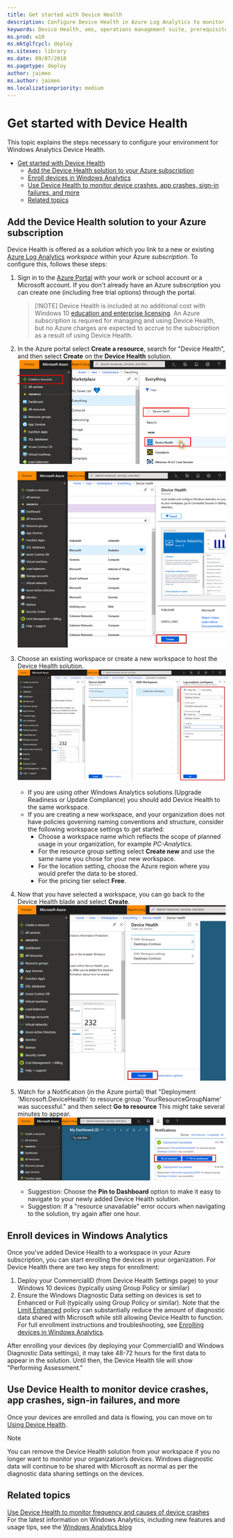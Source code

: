 ```yaml
---
title: Get started with Device Health
description: Configure Device Health in Azure Log Analytics to monitor health (such as crashes and sign-in failures) for your Windows 10 devices.
keywords: Device Health, oms, operations management suite, prerequisites, requirements, monitoring, crash, drivers, azure
ms.prod: w10
ms.mktglfcycl: deploy
ms.sitesec: library
ms.date: 09/07/2018
ms.pagetype: deploy
author: jaimeo
ms.author: jaimeo
ms.localizationpriority: medium
---
```


# Get started with Device Health

This topic explains the steps necessary to configure your environment for Windows Analytics Device Health. 

- [Get started with Device Health](#get-started-with-device-health)
    - [Add the Device Health solution to your Azure subscription](#add-the-device-health-solution-to-your-azure-subscription)
    - [Enroll devices in Windows Analytics](#enroll-devices-in-windows-analytics)
    - [Use Device Health to monitor device crashes, app crashes, sign-in failures, and more](#use-device-health-to-monitor-device-crashes-app-crashes-sign-in-failures-and-more)
    - [Related topics](#related-topics)



## Add the Device Health solution to your Azure subscription

Device Health is offered as a *solution* which you link to a new or existing [Azure Log Analytics](https://azure.microsoft.com/services/log-analytics/) *workspace* within your Azure *subscription*. To configure this, follows these steps:

1. Sign in to the [Azure Portal](https://portal.azure.com) with your work or school account or a Microsoft account. If you don't already have an Azure subscription you can create one (including free trial options) through the portal.
   

    >[!NOTE] Device Health is included at no additional cost with Windows 10 [education and enterprise licensing](https://docs.microsoft.com/en-us/windows/deployment/update/device-health-monitor#device-health-licensing). An Azure subscription is required for managing and using Device Health, but no Azure charges are expected to accrue to the subscription as a result of using Device Health. 

2. In the Azure portal select **Create a resource**, search for "Device Health", and then select **Create** on the **Device Health** solution.
    [![Azure portal page highlighting + Create a resource and with Device Health selected](images/CreateSolution-Part1-Marketplace.png)](images/CreateSolution-Part1-Marketplace.png)


    [![Azure portal showing Device Health fly-in and Create button highlighted](images/CreateSolution-Part2-Create.png)](images/CreateSolution-Part2-Create.png)
1. Choose an existing workspace or create a new workspace to host the Device Health solution. 
    [![Azure portal showing Log Analytics workspace fly-in](images/CreateSolution-Part3-Workspace.png)](images/CreateSolution-Part3-Workspace.png)
    - If you are using other Windows Analytics solutions (Upgrade Readiness or Update Compliance) you should add Device Health to the same workspace.
    - If you are creating a new workspace, and your organization does not have policies governing naming conventions and structure, consider the following workspace settings to get started:
        - Choose a workspace name which reflects the scope of planned usage in your organization, for example *PC-Analytics*.
        - For the resource group setting select **Create new** and use the same name you chose for your new workspace.
        - For the location setting, choose the Azure region where you would prefer the data to be stored.
        - For the pricing tier select **Free**.
2. Now that you have selected a workspace, you can go back to the Device Health blade and select **Create**.
    [![Azure portal showing workspace selected and with Create button highlighted](images/CreateSolution-Part4-WorkspaceSelected.png) ](images/CreateSolution-Part4-WorkspaceSelected.png)
3. Watch for a Notification (in the Azure portal) that "Deployment 'Microsoft.DeviceHealth' to resource group 'YourResourceGroupName' was successful." and then select **Go to resource** This might take several minutes to appear.
       [![Azure portal all services page with Log Analytics found and selected as favorite](images/CreateSolution-Part5-GoToResource.png)](images/CreateSolution-Part5-GoToResource.png)
    - Suggestion: Choose the **Pin to Dashboard** option to make it easy to navigate to your newly added Device Health solution.
    - Suggestion: If a "resource unavailable" error occurs when navigating to the solution, try again after one hour.

## Enroll devices in Windows Analytics

Once you've added Device Health to a workspace in your Azure subscription, you can start enrolling the devices in your organization. For Device Health there are two key steps for enrollment:
1. Deploy your CommercialID (from Device Health Settings page) to your Windows 10 devices (typically using Group Policy or similar)
2. Ensure the Windows Diagnostic Data setting on devices is set to Enhanced or Full (typically using Group Policy or similar). Note that the [Limit Enhanced](https://docs.microsoft.com/en-us/windows/privacy/enhanced-diagnostic-data-windows-analytics-events-and-fields) policy can substantially reduce the amount of diagnostic data shared with Microsoft while still allowing Device Health to function.
For full enrollment instructions and troubleshooting, see [Enrolling devices in Windows Analytics](windows-analytics-get-started.md).

After enrolling your devices (by deploying your CommercialID and Windows Diagnostic Data settings), it may take 48-72 hours for the first data to appear in the solution. Until then, the Device Health tile will show "Performing Assessment."

## Use Device Health to monitor device crashes, app crashes, sign-in failures, and more

Once your devices are enrolled and data is flowing, you can move on to [Using Device Health](device-health-using.md).

>[!NOTE]
>You can remove the Device Health solution from your workspace if you no longer want to monitor your organization’s devices. Windows diagnostic data will continue to be shared with Microsoft as normal as per the diagnostic data sharing settings on the devices.

## Related topics

[Use Device Health to monitor frequency and causes of device crashes](device-health-using.md)<BR>
For the latest information on Windows Analytics, including new features and usage tips, see the [Windows Analytics blog](https://blogs.technet.microsoft.com/upgradeanalytics)
